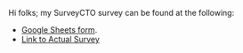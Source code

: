 Hi folks; my SurveyCTO survey can be found at the following:
*  [Google Sheets form](https://docs.google.com/spreadsheets/d/1J2wNfjB1CW7C6H2i6qMe9QKeIkJqhmxS/edit?usp=sharing&ouid=115454863437319919258&rtpof=true&sd=true).
*  [Link to Actual Survey](https://gui2de.surveycto.com/collect/serenity_fan_week_7?caseid=)